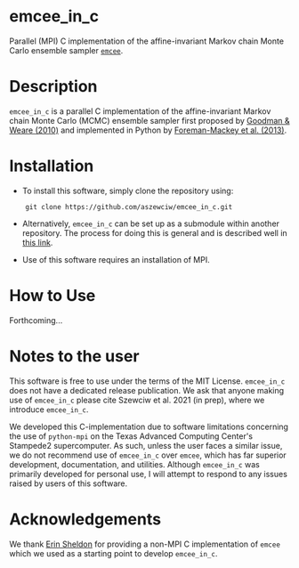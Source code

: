 # emcee_in_c
Parallel (MPI) C implementation of the affine-invariant Markov chain Monte Carlo ensemble sampler [`emcee`](https://github.com/dfm/emcee).

# Description
`emcee_in_c` is a parallel C implementation of the affine-invariant Markov chain Monte Carlo (MCMC)
ensemble sampler first proposed by [Goodman & Weare (2010)](https://cims.nyu.edu/~weare/papers/d13.pdf)
and implemented in Python by [Foreman-Mackey et al. (2013)](https://ui.adsabs.harvard.edu/abs/2013PASP..125..306F/abstract).

# Installation
* To install this software, simply clone the repository using:

```
    git clone https://github.com/aszewciw/emcee_in_c.git
```

* Alternatively, `emcee_in_c` can be set up as a submodule within another repository. The process for doing this is general and is described well in [this link](https://git-scm.com/book/en/v2/Git-Tools-Submodules).

* Use of this software requires an installation of MPI.

# How to Use
Forthcoming...

# Notes to the user
This software is free to use under the terms of the MIT License.
`emcee_in_c` does not have a dedicated release publication.
We ask that anyone making use of `emcee_in_c` please cite Szewciw et al. 2021 (in prep), where we introduce `emcee_in_c`.

We developed this C-implementation due to software limitations concerning the use of `python-mpi` on the Texas Advanced Computing Center's Stampede2 supercomputer.
As such, unless the user faces a similar issue, we do not recommend use of `emcee_in_c` over `emcee`, which has far superior development, documentation, and utilities.
Although `emcee_in_c` was primarily developed for personal use, I will attempt to respond to any issues raised by users of this software.

# Acknowledgements
We thank [Erin Sheldon](https://github.com/esheldon) for providing a non-MPI C implementation of `emcee` which we used as a starting point to develop `emcee_in_c`.